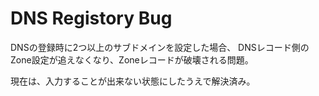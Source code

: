 # DNS Registory Bug

DNSの登録時に2つ以上のサブドメインを設定した場合、
DNSレコード側のZone設定が追えなくなり、Zoneレコードが破壊される問題。

現在は、入力することが出来ない状態にしたうえで解決済み。